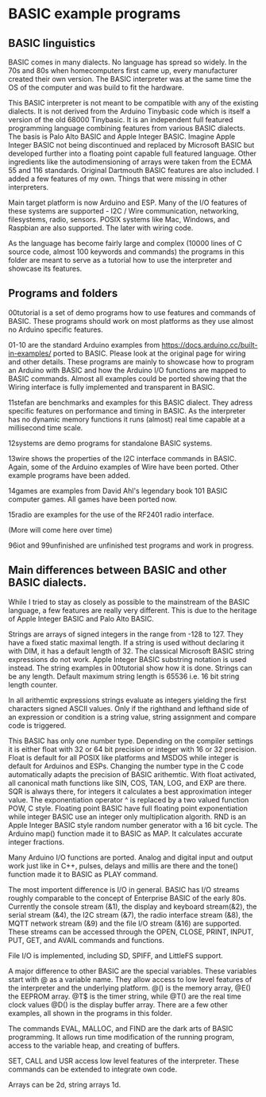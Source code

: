 # BASIC example programs

## BASIC linguistics

BASIC comes in many dialects. No language has spread so widely. In the 70s and 80s when homecomputers first came up, every manufacturer created their own version. The BASIC interpreter was at the same time the OS of the computer and was build to fit the hardware. 

This BASIC interpreter is not meant to be compatible with any of the existing dialects. It is not derived from the Arduino Tinybasic code which is itself a version of the old 68000 Tinybasic. It is an independent full featured programming language combining features from various BASIC dialects. The basis is Palo Alto BASIC and Apple Integer BASIC. Imagine Apple Integer BASIC not being discontinued and replaced by Microsoft BASIC but developed further into a floating point capable full featured language. Other ingredients like the autodimensioning of arrays were taken from the ECMA 55 and 116 standards. Original Dartmouth BASIC features are also included. I added a few features of my own. Things that were missing in other interpreters.

Main target platform is now Arduino and ESP. Many of the I/O features of these systems are supported - I2C / Wire communication, networking, filesystems, radio, sensors. POSIX systems like Mac, Windows, and Raspbian are also supported. The later with wiring code. 

As the language has become fairly large and complex (10000 lines of C source code, almost 100 keywords and commands) the programs in this folder are meant to serve as a tutorial how to use the interpreter and showcase its features.

## Programs and folders

00tutorial is a set of demo programs how to use features and commands of BASIC. These programs should work on most platforms as they use almost no Arduino specific features. 

01-10 are the standard Arduino examples from  https://docs.arduino.cc/built-in-examples/ ported to BASIC. Please look at the original page for wiring and other details. These programs are mainly to showcase how to program an Arduino with BASIC and how the Arduino I/O functions are mapped to BASIC commands. Almost all examples could be ported showing that the Wiring interface is fully implemented and transparent in BASIC.

11stefan are benchmarks and examples for this BASIC dialect. They adress specific features on performance and timing in BASIC. As the interpreter has no dynamic memory functions it runs (almost) real time capable at a millisecond time scale.

12systems are demo programs for standalone BASIC systems. 

13wire shows the properties of the I2C interface commands in BASIC. Again, some of the Arduino examples of Wire have been ported. Other example programs have been added.

14games are examples from David Ahl's legendary book 101 BASIC computer games. All games have been ported now.

15radio are examples for the use of the RF2401 radio interface.

(More will come here over time)

96iot and 99unfinished are unfinished test programs and work in progress.

## Main differences between BASIC and other BASIC dialects.

While I tried to stay as closely as possible to the mainstream of the BASIC language, a few features are really very different. This is due to the heritage of Apple Integer BASIC and Palo Alto BASIC.

Strings are arrays of signed integers in the range from -128 to 127. They have a fixed static maximal length. If a string is used without declaring it with DIM, it has a default length of 32. The classical Microsoft BASIC string expressions do not work. Apple Integer BASIC substring notation is used instead. The string examples in 00tutorial show how it is done. Strings can be any length. Default maximum string length is 65536 i.e. 16 bit string length counter. 

In all arithemtic expressions strings evaluate as integers yielding the first characters signed ASCII values. Only if the righthand and lefthand side of an expression or condition is a string value, string assignment and compare code is triggered. 

This BASIC has only one number type. Depending on the compiler settings it is either float with 32 or 64 bit precision or integer with 16 or 32 precision. Float is default for all POSIX like platforms and MSDOS while integer is default for Arduinos and ESPs. Changing the number type in the C code automatically adapts the precision of BASIC arithemtic. With float activated, all canonical math functions like SIN, COS, TAN, LOG, and EXP are there. SQR is always there, for integers it calculates a best approximation integer value. The exponentiation operator ^ is replaced by a two valued function POW, C style. Floating point BASIC have full floating point exponentiation while integer BASIC use an integer only multiplication algorith. RND is an Apple Integer BASIC style random number generator with a 16 bit cycle. The Arduino map() function made it to BASIC as MAP. It calculates accurate integer fractions.

Many Arduino I/O functions are ported. Analog and digital input and output work just like in C++, pulses, delays and millis are there and the tone() function made it to BASIC as PLAY command.

The most importent difference is I/O in general. BASIC has I/O streams roughly comparable to the concept of Enterprise BASIC of the early 80s. Currently the console stream (&1), the display and keyboard stream(&2), the serial stream (&4), the I2C stream (&7), the radio interface stream (&8), the MQTT network stream (&9) and the file I/O stream (&16) are supported. These streams can be accessed through the OPEN, CLOSE, PRINT, INPUT, PUT, GET, and AVAIL commands and functions.

File I/O is implemented, including SD, SPIFF, and LittleFS support. 

A major difference to other BASIC are the special variables. These variables start with @ as a variable name. They allow access to low level features of the interpreter and the underlying platform. @() is the memory array, @E() the EEPROM array. @T$ is the timer string, while @T() are the real time clock values @D() is the display buffer array. There are a few other examples, all shown in the programs in this folder.

The commands EVAL, MALLOC, and FIND are the dark arts of BASIC programming. It allows run time modification of the running program, access to the variable heap, and creating of buffers.

SET, CALL and USR access low level features of the interpreter. These commands can be extended to integrate own code.

Arrays can be 2d, string arrays 1d. 
